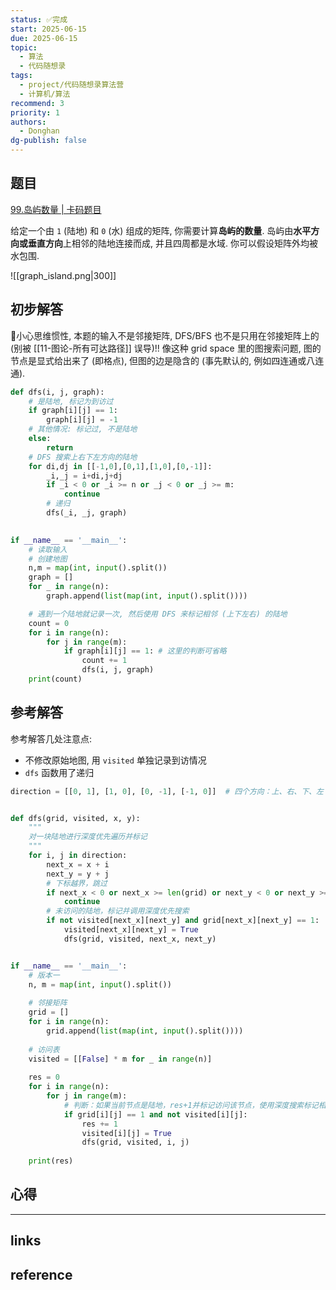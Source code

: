 ```yaml
---
status: ✅完成
start: 2025-06-15
due: 2025-06-15
topic:
  - 算法
  - 代码随想录
tags:
  - project/代码随想录算法营
  - 计算机/算法
recommend: 3
priority: 1
authors:
  - Donghan
dg-publish: false
---
```

## 题目
[99.岛屿数量 | 卡码题目](https://kamacoder.com/problempage.php?pid=1171)

给定一个由 `1` (陆地) 和 `0` (水) 组成的矩阵, 你需要计算**岛屿的数量**. 岛屿由**水平方向或垂直方向**上相邻的陆地连接而成, 并且四周都是水域. 你可以假设矩阵外均被水包围.

![[graph_island.png|300]]
## 初步解答
🚨小心思维惯性, 本题的输入不是邻接矩阵, DFS/BFS 也不是只用在邻接矩阵上的 (别被 [[11-图论-所有可达路径]] 误导)!! 像这种 grid space 里的图搜索问题, 图的节点是显式给出来了 (即格点), 但图的边是隐含的 (事先默认的, 例如四连通或八连通).

```python
def dfs(i, j, graph):
	# 是陆地, 标记为到访过
    if graph[i][j] == 1:
        graph[i][j] = -1
    # 其他情况: 标记过, 不是陆地
    else:
        return
    # DFS 搜索上右下左方向的陆地
    for di,dj in [[-1,0],[0,1],[1,0],[0,-1]]:
        _i,_j = i+di,j+dj
        if _i < 0 or _i >= n or _j < 0 or _j >= m:
            continue
        # 递归
        dfs(_i, _j, graph)
    

if __name__ == '__main__':
	# 读取输入
	# 创建地图
    n,m = map(int, input().split())
    graph = []
    for _ in range(n):
        graph.append(list(map(int, input().split())))

	# 遇到一个陆地就记录一次, 然后使用 DFS 来标记相邻 (上下左右) 的陆地
    count = 0
    for i in range(n):
        for j in range(m):
            if graph[i][j] == 1: # 这里的判断可省略
                count += 1
                dfs(i, j, graph)
    print(count)
```

## 参考解答
参考解答几处注意点:
- 不修改原始地图, 用 `visited` 单独记录到访情况
- `dfs` 函数用了递归

```python
direction = [[0, 1], [1, 0], [0, -1], [-1, 0]]  # 四个方向：上、右、下、左


def dfs(grid, visited, x, y):
    """
    对一块陆地进行深度优先遍历并标记
    """
    for i, j in direction:
        next_x = x + i
        next_y = y + j
        # 下标越界，跳过
        if next_x < 0 or next_x >= len(grid) or next_y < 0 or next_y >= len(grid[0]):
            continue
        # 未访问的陆地，标记并调用深度优先搜索
        if not visited[next_x][next_y] and grid[next_x][next_y] == 1:
            visited[next_x][next_y] = True
            dfs(grid, visited, next_x, next_y)


if __name__ == '__main__':  
    # 版本一
    n, m = map(int, input().split())
    
    # 邻接矩阵
    grid = []
    for i in range(n):
        grid.append(list(map(int, input().split())))
    
    # 访问表
    visited = [[False] * m for _ in range(n)]
    
    res = 0
    for i in range(n):
        for j in range(m):
            # 判断：如果当前节点是陆地，res+1并标记访问该节点，使用深度搜索标记相邻陆地。
            if grid[i][j] == 1 and not visited[i][j]:
                res += 1
                visited[i][j] = True
                dfs(grid, visited, i, j)
    
    print(res)
```

## 心得

---
## links


## reference
